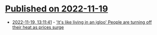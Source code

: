 # [Published on 2022-11-19](index.md)

* [2022-11-19, 13:11:41](https://news.ycombinator.com/item?id=33669748) - ['It's like living in an igloo' People are turning off their heat as prices surge](https://lite.cnn.com/en/article/h_dc398e603fbba88aa26d05059742c857)
